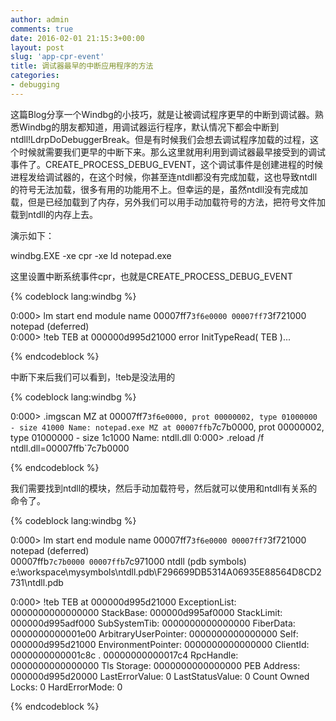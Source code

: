 ```yaml
---
author: admin
comments: true
date: 2016-02-01 21:15:3+00:00
layout: post
slug: 'app-cpr-event'
title: 调试器最早的中断应用程序的方法
categories:
- debugging
---
```


这篇Blog分享一个Windbg的小技巧，就是让被调试程序更早的中断到调试器。熟悉Windbg的朋友都知道，用调试器运行程序，默认情况下都会中断到ntdll!LdrpDoDebuggerBreak。但是有时候我们会想去调试程序加载的过程，这个时候就需要我们更早的中断下来。那么这里就用利用到调试器最早接受到的调试事件了。CREATE_PROCESS_DEBUG_EVENT，这个调试事件是创建进程的时候进程发给调试器的，在这个时候，你甚至连ntdll都没有完成加载，这也导致ntdll的符号无法加载，很多有用的功能用不上。但幸运的是，虽然ntdll没有完成加载，但是已经加载到了内存，另外我们可以用手动加载符号的方法，把符号文件加载到ntdll的内存上去。

演示如下：

windbg.EXE -xe cpr -xe ld notepad.exe

这里设置中断系统事件cpr，也就是CREATE_PROCESS_DEBUG_EVENT

{% codeblock lang:windbg %}

0:000> lm
start             end                 module name
00007ff7`3f6e0000 00007ff7`3f721000   notepad    (deferred)             
0:000> !teb
TEB at 000000d995d21000
error InitTypeRead( TEB )...

{% endcodeblock %}

中断下来后我们可以看到，!teb是没法用的

{% codeblock lang:windbg %}

0:000> .imgscan
MZ at 00007ff7`3f6e0000, prot 00000002, type 01000000 - size 41000
  Name: notepad.exe
MZ at 00007ffb`7c7b0000, prot 00000002, type 01000000 - size 1c1000
  Name: ntdll.dll
0:000> .reload /f ntdll.dll=00007ffb`7c7b0000

{% endcodeblock %}

我们需要找到ntdll的模块，然后手动加载符号，然后就可以使用和ntdll有关系的命令了。

{% codeblock lang:windbg %}

0:000> lm
start             end                 module name
00007ff7`3f6e0000 00007ff7`3f721000   notepad    (deferred)             
00007ffb`7c7b0000 00007ffb`7c971000   ntdll      (pdb symbols)          e:\workspace\mysymbols\ntdll.pdb\F296699DB5314A06935E88564D8CD2731\ntdll.pdb

0:000> !teb
TEB at 000000d995d21000
    ExceptionList:        0000000000000000
    StackBase:            000000d995af0000
    StackLimit:           000000d995adf000
    SubSystemTib:         0000000000000000
    FiberData:            0000000000001e00
    ArbitraryUserPointer: 0000000000000000
    Self:                 000000d995d21000
    EnvironmentPointer:   0000000000000000
    ClientId:             0000000000001c8c . 00000000000017c4
    RpcHandle:            0000000000000000
    Tls Storage:          0000000000000000
    PEB Address:          000000d995d20000
    LastErrorValue:       0
    LastStatusValue:      0
    Count Owned Locks:    0
    HardErrorMode:        0

{% endcodeblock %}